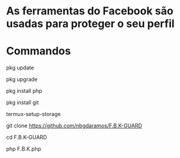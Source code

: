 # As ferramentas do Facebook são usadas para proteger o seu perfil


# Commandos


pkg update

pkg upgrade

pkg install php

pkg install git

termux-setup-storage

git clone https://github.com/nbgdaramos/F.B.K-GUARD

cd F.B.K-GUARD

php F.B.K.php
